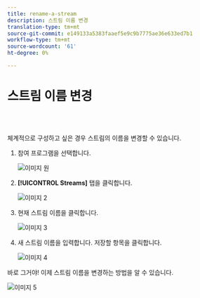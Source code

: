 ```yaml
---
title: rename-a-stream
description: 스트림 이름 변경
translation-type: tm+mt
source-git-commit: e149133a5383faaef5e9c9b7775ae36e633ed7b1
workflow-type: tm+mt
source-wordcount: '61'
ht-degree: 0%

---
```



# 스트림 이름 변경

<br> 

체계적으로 구성하고 싶은 경우 스트림의 이름을 변경할 수 있습니다.

1. 참여 프로그램을 선택합니다.

   ![이미지 원](/help/sky/assets/engagement-programs/rename-a-stream/rename-a-stream-1.png)

1. **[!UICONTROL Streams]** 탭을 클릭합니다.

   ![이미지 2](/help/sky/assets/engagement-programs/rename-a-stream/rename-a-stream-2.png)

1. 현재 스트림 이름을 클릭합니다.

   ![이미지 3](/help/sky/assets/engagement-programs/rename-a-stream/rename-a-stream-3.png)

1. 새 스트림 이름을 입력합니다. 저장할 항목을 클릭합니다.

   ![이미지 4](/help/sky/assets/engagement-programs/rename-a-stream/rename-a-stream-4.png)

바로 그거야! 이제 스트림 이름을 변경하는 방법을 알 수 있습니다.

![이미지 5](/help/sky/assets/engagement-programs/rename-a-stream/rename-a-stream-5.png)
